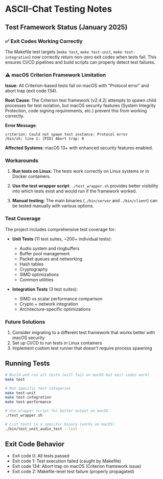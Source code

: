 # ASCII-Chat Testing Notes

## Test Framework Status (January 2025)

### ✅ Exit Codes Working Correctly
The Makefile test targets (`make test`, `make test-unit`, `make test-integration`) now correctly return non-zero exit codes when tests fail. This ensures CI/CD pipelines and build scripts can properly detect test failures.

### ⚠️ macOS Criterion Framework Limitation

**Issue**: All Criterion-based tests fail on macOS with "Protocol error" and abort trap (exit code 134).

**Root Cause**: The Criterion test framework (v2.4.2) attempts to spawn child processes for test isolation, but macOS security features (System Integrity Protection, code signing requirements, etc.) prevent this from working correctly.

**Error Message**:
```
criterion: Could not spawn test instance: Protocol error
/bin/sh: line 1: [PID] Abort trap: 6
```

**Affected Systems**: macOS 13+ with enhanced security features enabled.

### Workarounds

1. **Run tests on Linux**: The tests work correctly on Linux systems or in Docker containers.

2. **Use the test wrapper script**: `./test_wrapper.sh` provides better visibility into which tests exist and would run if the framework worked.

3. **Manual testing**: The main binaries (`./bin/server` and `./bin/client`) can be tested manually with various options.

### Test Coverage

The project includes comprehensive test coverage for:
- **Unit Tests** (11 test suites, ~200+ individual tests):
  - Audio system and ringbuffers
  - Buffer pool management
  - Packet queues and networking
  - Hash tables
  - Cryptography
  - SIMD optimizations
  - Common utilities
  
- **Integration Tests** (3 test suites):
  - SIMD vs scalar performance comparison
  - Crypto + network integration
  - Architecture-specific optimizations

### Future Solutions

1. Consider migrating to a different test framework that works better with macOS security
2. Set up CI/CD to run tests in Linux containers
3. Implement custom test runner that doesn't require process spawning

## Running Tests

```bash
# Build and run all tests (will fail on macOS but exit codes work)
make test

# Run specific test categories
make test-unit
make test-integration
make test-performance

# Use wrapper script for better output on macOS
./test_wrapper.sh

# List tests in a specific binary (works on macOS)
./bin/test_unit_audio_test --list
```

## Exit Code Behavior

- Exit code 0: All tests passed
- Exit code 1: Test execution failed (caught by Makefile)  
- Exit code 134: Abort trap on macOS (Criterion framework issue)
- Exit code 2: Makefile-level test failure (properly propagated)